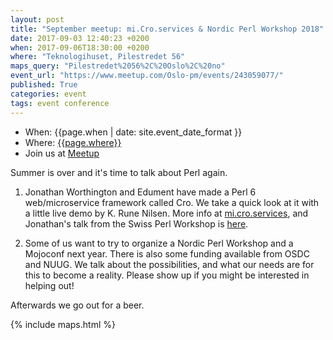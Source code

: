 ```yaml
---
layout: post
title: "September meetup: mi.Cro.services & Nordic Perl Workshop 2018"
date: 2017-09-03 12:40:23 +0200
when: 2017-09-06T18:30:00 +0200
where: "Teknologihuset, Pilestredet 56"
maps_query: "Pilestredet%2056%2C%20Oslo%2C%20no"
event_url: "https://www.meetup.com/Oslo-pm/events/243059077/"
published: True
categories: event
tags: event conference
---
```


* When: {{page.when | date: site.event_date_format }}
* Where: [{{page.where}}]({{site.maps_url}}{{page.maps_query}})
* Join us at [Meetup]({{page.event_url}})

Summer is over and it&#39;s time to talk about Perl again.

1. Jonathan Worthington and Edument have made a Perl 6 web/microservice framework called Cro. We take a quick look at it with a little live demo by K. Rune Nilsen. More info at <a href="http://mi.cro.services">mi.cro.services</a>, and Jonathan&#39;s talk from the Swiss Perl Workshop is <a href="https://youtu.be/6CsBDnTUJ3A">here</a>.

2. Some of us want to try to organize a Nordic Perl Workshop and a Mojoconf next year. There is also some funding available from OSDC and NUUG. We talk about the possibilities, and what our needs are for this to become a reality. Please show up if you might be interested in helping out!

Afterwards we go out for a beer.

{% include maps.html %}